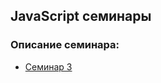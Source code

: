 ## JavaScript семинары

### Описание семинара:

- [Семинар 3](https://github.com/Roman100500/js-seminar/blob/main/Lesson_3/Workshop3.pptx)
